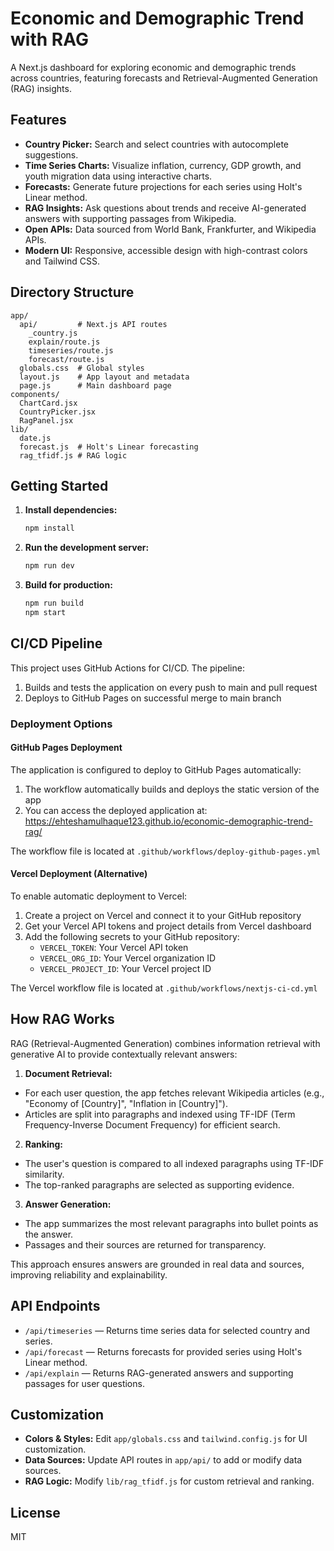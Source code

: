 # Economic and Demographic Trend with RAG

A Next.js dashboard for exploring economic and demographic trends across countries, featuring forecasts and Retrieval-Augmented Generation (RAG) insights.

## Features

- **Country Picker:** Search and select countries with autocomplete suggestions.
- **Time Series Charts:** Visualize inflation, currency, GDP growth, and youth migration data using interactive charts.
- **Forecasts:** Generate future projections for each series using Holt's Linear method.
- **RAG Insights:** Ask questions about trends and receive AI-generated answers with supporting passages from Wikipedia.
- **Open APIs:** Data sourced from World Bank, Frankfurter, and Wikipedia APIs.
- **Modern UI:** Responsive, accessible design with high-contrast colors and Tailwind CSS.

## Directory Structure

```
app/
  api/         # Next.js API routes
    _country.js
    explain/route.js
    timeseries/route.js
    forecast/route.js
  globals.css  # Global styles
  layout.js    # App layout and metadata
  page.js      # Main dashboard page
components/
  ChartCard.jsx
  CountryPicker.jsx
  RagPanel.jsx
lib/
  date.js
  forecast.js  # Holt's Linear forecasting
  rag_tfidf.js # RAG logic
```

## Getting Started

1. **Install dependencies:**
   ```sh
   npm install
   ```
2. **Run the development server:**
   ```sh
   npm run dev
   ```
3. **Build for production:**
   ```sh
   npm run build
   npm start
   ```

## CI/CD Pipeline

This project uses GitHub Actions for CI/CD. The pipeline:

1. Builds and tests the application on every push to main and pull request
2. Deploys to GitHub Pages on successful merge to main branch

### Deployment Options

#### GitHub Pages Deployment

The application is configured to deploy to GitHub Pages automatically:

1. The workflow automatically builds and deploys the static version of the app
2. You can access the deployed application at: https://ehteshamulhaque123.github.io/economic-demographic-trend-rag/

The workflow file is located at `.github/workflows/deploy-github-pages.yml`

#### Vercel Deployment (Alternative)

To enable automatic deployment to Vercel:

1. Create a project on Vercel and connect it to your GitHub repository
2. Get your Vercel API tokens and project details from Vercel dashboard
3. Add the following secrets to your GitHub repository:
   - `VERCEL_TOKEN`: Your Vercel API token
   - `VERCEL_ORG_ID`: Your Vercel organization ID
   - `VERCEL_PROJECT_ID`: Your Vercel project ID

The Vercel workflow file is located at `.github/workflows/nextjs-ci-cd.yml`


## How RAG Works

RAG (Retrieval-Augmented Generation) combines information retrieval with generative AI to provide contextually relevant answers:

1. **Document Retrieval:**
  - For each user question, the app fetches relevant Wikipedia articles (e.g., "Economy of [Country]", "Inflation in [Country]").
  - Articles are split into paragraphs and indexed using TF-IDF (Term Frequency-Inverse Document Frequency) for efficient search.

2. **Ranking:**
  - The user's question is compared to all indexed paragraphs using TF-IDF similarity.
  - The top-ranked paragraphs are selected as supporting evidence.

3. **Answer Generation:**
  - The app summarizes the most relevant paragraphs into bullet points as the answer.
  - Passages and their sources are returned for transparency.

This approach ensures answers are grounded in real data and sources, improving reliability and explainability.

## API Endpoints

- `/api/timeseries` — Returns time series data for selected country and series.
- `/api/forecast` — Returns forecasts for provided series using Holt's Linear method.
- `/api/explain` — Returns RAG-generated answers and supporting passages for user questions.

## Customization

- **Colors & Styles:** Edit `app/globals.css` and `tailwind.config.js` for UI customization.
- **Data Sources:** Update API routes in `app/api/` to add or modify data sources.
- **RAG Logic:** Modify `lib/rag_tfidf.js` for custom retrieval and ranking.

## License

MIT
